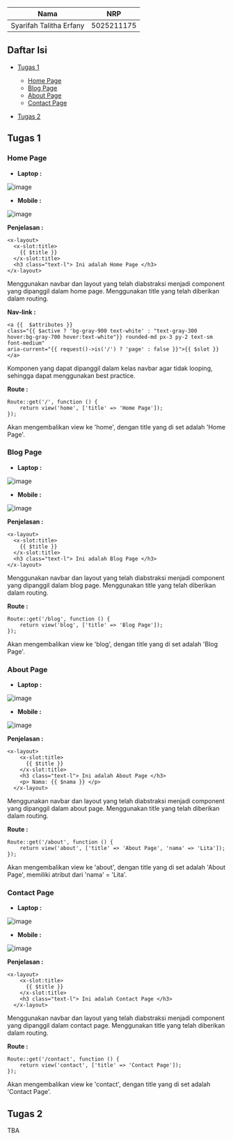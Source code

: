 | Nama | NRP |
|---------------------------|------------|
|Syarifah Talitha Erfany | 5025211175 |

## Daftar Isi
- [Tugas 1](#tugas-1)
    - [Home Page](#home-page)
    - [Blog Page](#blog-page)
    - [About Page](#about-page)
    - [Contact Page](#contact-page)

- [Tugas 2](#tugas-2)

## Tugas 1
### Home Page 
- **Laptop :**

![image](images/homepage.jpg)

- **Mobile :**

![image](images/homepagemobile.jpg)


**Penjelasan :**
```
<x-layout>
  <x-slot:title>
    {{ $title }}
  </x-slot:title>
  <h3 class="text-l"> Ini adalah Home Page </h3>
</x-layout>
```

Menggunakan navbar dan layout yang telah diabstraksi menjadi component yang dipanggil dalam home page. Menggunakan title yang telah diberikan dalam routing.

**Nav-link :**
```
<a {{  $attributes }}
class="{{ $active ? 'bg-gray-900 text-white' : "text-gray-300 hover:bg-gray-700 hover:text-white"}} rounded-md px-3 py-2 text-sm font-medium" 
aria-current="{{ request()->is('/') ? 'page' : false }}">{{ $slot }}</a>
```
Komponen yang dapat dipanggil dalam kelas navbar agar tidak looping, sehingga dapat menggunakan best practice.

**Route :**
```
Route::get('/', function () {
    return view('home', ['title' => 'Home Page']);
});
```
Akan mengembalikan view ke 'home', dengan title yang di set adalah 'Home Page'.

### Blog Page 
- **Laptop :**

![image](images/blogpage.jpg)

- **Mobile :**

![image](images/blogpagemobile.jpg)

**Penjelasan :**
```
<x-layout>
  <x-slot:title>
    {{ $title }}
  </x-slot:title>
  <h3 class="text-l"> Ini adalah Blog Page </h3>
</x-layout>
```

Menggunakan navbar dan layout yang telah diabstraksi menjadi component yang dipanggil dalam blog page. Menggunakan title yang telah diberikan dalam routing.

**Route :**
```
Route::get('/blog', function () {
    return view('blog', ['title' => 'Blog Page']);
});
```
Akan mengembalikan view ke 'blog', dengan title yang di set adalah 'Blog Page'.

### About Page 
- **Laptop :**

![image](images/aboutpage.jpg)

- **Mobile :**

![image](images/aboutpagemobile.jpg)

**Penjelasan :**
```
<x-layout>
    <x-slot:title> 
      {{ $title }}
    </x-slot:title>
    <h3 class="text-l"> Ini adalah About Page </h3>
    <p> Nama: {{ $nama }} </p>
  </x-layout>
```

Menggunakan navbar dan layout yang telah diabstraksi menjadi component yang dipanggil dalam about page. Menggunakan title yang telah diberikan dalam routing.

**Route :**
```
Route::get('/about', function () {
    return view('about', ['title' => 'About Page', 'nama' => 'Lita']);
});
```
Akan mengembalikan view ke 'about', dengan title yang di set adalah 'About Page', memiliki atribut dari 'nama' = 'Lita'.

### Contact Page 
- **Laptop :**

![image](images/contactpage.jpg)

- **Mobile :**

![image](images/contactpagemobile.jpg)

**Penjelasan :**
```
<x-layout>
    <x-slot:title>
      {{ $title }}
    </x-slot:title>
    <h3 class="text-l"> Ini adalah Contact Page </h3>
  </x-layout>
```

Menggunakan navbar dan layout yang telah diabstraksi menjadi component yang dipanggil dalam contact page. Menggunakan title yang telah diberikan dalam routing.

**Route :**
```
Route::get('/contact', function () {
    return view('contact', ['title' => 'Contact Page']);
});
```
Akan mengembalikan view ke 'contact', dengan title yang di set adalah 'Contact Page'.

## Tugas 2
TBA